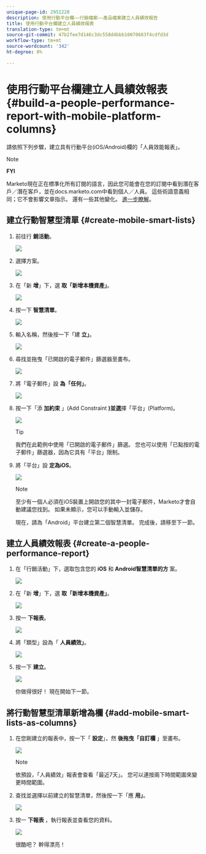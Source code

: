 ```yaml
---
unique-page-id: 2951220
description: 使用行動平台欄——行銷檔案——產品檔案建立人員績效報告
title: 使用行動平台欄建立人員績效報表
translation-type: tm+mt
source-git-commit: 47b2fee7d146c3dc558d4bbb10070683f4cdfd3d
workflow-type: tm+mt
source-wordcount: '342'
ht-degree: 0%

---
```



# 使用行動平台欄建立人員績效報表 {#build-a-people-performance-report-with-mobile-platform-columns}

請依照下列步驟，建立具有行動平台(iOS/Android)欄的「人員效能報表」。

>[!NOTE]
>
>**FYI**
>
>Marketo現在正在標準化所有訂閱的語言，因此您可能會在您的訂閱中看到潛在客戶／潛在客戶，並在docs.marketo.com中看到個人／人員。 這些術語意義相同；它不會影響文章指示。 還有一些其他變化。 [進一步瞭解](http://docs.marketo.com/display/DOCS/Updates+to+Marketo+Terminology)。

## 建立行動智慧型清單 {#create-mobile-smart-lists}

1. 前往行 **銷活動**。

   ![](assets/ma.png)

1. 選擇方案。

   ![](assets/two-1.png)

1. 在「新 **增**」下，選 **取「新增本機資產」**。

   ![](assets/three-1.png)

1. 按一下 **智慧清單**。

   ![](assets/four-1.png)

1. 輸入名稱，然後按一下「建 **立」**。

   ![](assets/five-1.png)

1. 尋找並拖曳「已開啟的電子郵件」篩選器至畫布。

   ![](assets/six-1.png)

1. 將「電子郵件」設 **為「任何」**。

   ![](assets/seven.png)

1. 按一下「添 **加約束** 」(Add Constraint **)並選**&#x200B;擇「平台」(Platform)。

   ![](assets/eight.png)

   >[!TIP]
   >
   >我們在此範例中使用「已開啟的電子郵件」篩選。 您也可以使用「已點按的電子郵件」篩選器，因為它具有「平台」限制。

1. 將「平台」設 **定為iOS**。

   ![](assets/nine.png)

   >[!NOTE]
   >
   >至少有一個人必須在iOS裝置上開啟您的其中一封電子郵件，Marketo才會自動建議您找到。 如果未顯示，您可以手動輸入並儲存。

   現在，請為「Android」平台建立第二個智慧清單。 完成後，請移至下一節。

## 建立人員績效報表 {#create-a-people-performance-report}

1. 在「行銷活動」下，選取包含您的 **iOS** 和 **Android智慧清單的方** 案。

   ![](assets/ten.png)

1. 在「新 **增**」下，選 **取「新增本機資產」**。

   ![](assets/eleven.png)

1. 按一 **下報表**。

   ![](assets/twelve.png)

1. 將「類型」設為「 **人員績效」**。

   ![](assets/thirteen.png)

1. 按一下 **建立**。

   ![](assets/fourteen.png)

   你做得很好！ 現在開始下一節。

## 將行動智慧型清單新增為欄 {#add-mobile-smart-lists-as-columns}

1. 在您剛建立的報表中，按一下「 **設定**」，然 **後拖曳「自訂欄** 」至畫布。

   ![](assets/fifteen.png)

   >[!NOTE]
   >
   >依預設，「人員績效」報表會查看「最近7天」。 您可以連按兩下時間範圍來變更時間範圍。

1. 查找並選擇以前建立的智慧清單，然後按一下「應 **用」**。

   ![](assets/sixteen.png)

1. 按一 **下報表** ，執行報表並查看您的資料。

   ![](assets/seventeen.png)

   很酷吧？ 幹得漂亮！

